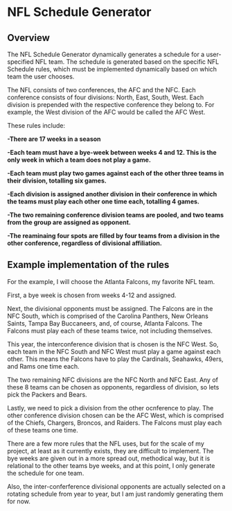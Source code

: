 # NFL Schedule Generator

## Overview
The NFL Schedule Generator dynamically generates a schedule for a user-specified NFL team. 
The schedule is generated based on the specific NFL Schedule rules, which must be implemented dynamically 
based on which team the user chooses.

The NFL consists of two conferences, the AFC and the NFC. Each conference consists of four divisions: North, East, South, West.
Each division is prepended with the respective conference they belong to. For example, the West division of the AFC would be called the AFC West.

These rules include:

**-There are 17 weeks in a season**

**-Each team must have a bye-week between weeks 4 and 12. This is the only week in which a team does not play a game.**

**-Each team must play two games against each of the other three teams in their division, totalling six games.**

**-Each division is assigned another division in their conference in which the teams must play each other one time each, totalling 4 games.**

**-The two remaining conference division teams are pooled, and two teams from the group are assigned as opponent.**

**-The reaminaing four spots are filled by four teams from a division in the other conference, regardless of divisional affiliation.**

## Example implementation of the rules
For the example, I will choose the Atlanta Falcons, my favorite NFL team.

First, a bye week is chosen from weeks 4-12 and assigned.

Next, the divisional opponents must be assigned. The Falcons are in the NFC South, which is comprised of the Carolina Panthers, New Orleans Saints,
Tampa Bay Buccaneers, and, of course, Atlanta Falcons. The Falcons must play each of these teams twice, not including themselves.

This year, the interconference division that is chosen is the NFC West. So, each team in the NFC South and NFC West must play a game against each other.
This means the Falcons have to play the Cardinals, Seahawks, 49ers, and Rams one time each.

The two remaining NFC divisions are the NFC North and NFC East. Any of these 8 teams can be chosen as opponents, regardless of division, 
so lets pick the Packers and Bears.

Lastly, we need to pick a division from the other ocnference to play. The other conference division chosen can be the AFC West, which is comprised of the Chiefs, Chargers, Broncos, and Raiders.
The Falcons must play each of these teams one time.

There are a few more rules that the NFL uses, but for the scale of my project, at least as it currently exists, they are difficult to implement. The bye weeks are given out in a more spread out, methodical way, but it is relational to the other teams bye weeks, and at this point, I only generate the schedule for one team.

Also, the inter-conferference divisional opponents are actually selected on a rotating schedule from year to year, but I am just randomly generating them for now.
